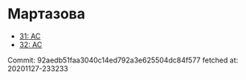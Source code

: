 # Мартазова
- [31: AC](31.md)
- [32: AC](32.md)

Commit: 92aedb51faa3040c14ed792a3e625504dc84f577
 fetched at: 20201127-233233
